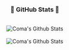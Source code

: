 <h3 align="center">💾 GitHub Stats 💾</h3>
<br>
<div align="center">
  <img src="https://github-readme-stats.vercel.app/api?username=ComaHub&show_icons=true&theme=dark" alt="Coma's Github Stats" />
</div>
<br>
<div align="center">
  <img src="https://github-readme-stats.vercel.app/api/top-langs/?username=ComaHub&layout=compact&theme=dark" alt="Coma's Github Stats" />
</div>
